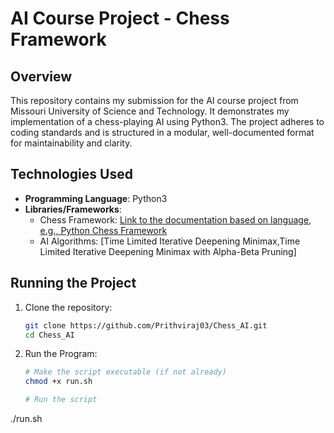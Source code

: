 # AI Course Project - Chess Framework

## Overview

This repository contains my submission for the AI course project from Missouri University of Science and Technology. It demonstrates my implementation of a chess-playing AI using Python3. The project adheres to coding standards and is structured in a modular, well-documented format for maintainability and clarity.

## Technologies Used

- **Programming Language**: Python3
- **Libraries/Frameworks**: 
  - Chess Framework: [Link to the documentation based on language, e.g., Python Chess Framework](https://siggame.github.io/Joueur.py/chess/index.html)
  - AI Algorithms: [Time Limited Iterative Deepening Minimax,Time Limited Iterative Deepening Minimax with Alpha-Beta Pruning]

## Running the Project

1. Clone the repository:
   ```bash
   git clone https://github.com/Prithviraj03/Chess_AI.git
   cd Chess_AI
   ```

2. Run the Program:
   ```bash
   # Make the script executable (if not already)
   chmod +x run.sh

   # Run the script
  ./run.sh
   ```